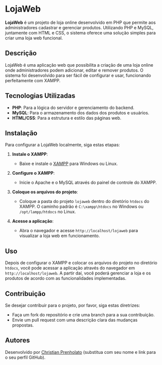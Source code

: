 # LojaWeb

**LojaWeb** é um projeto de loja online desenvolvido em PHP que permite aos administradores cadastrar e gerenciar produtos. Utilizando PHP e MySQL, juntamente com HTML e CSS, o sistema oferece uma solução simples para criar uma loja web funcional.

## Descrição

LojaWeb é uma aplicação web que possibilita a criação de uma loja online onde administradores podem adicionar, editar e remover produtos. O sistema foi desenvolvido para ser fácil de configurar e usar, funcionando perfeitamente com XAMPP.

## Tecnologias Utilizadas

- **PHP**: Para a lógica do servidor e gerenciamento do backend.
- **MySQL**: Para o armazenamento dos dados dos produtos e usuários.
- **HTML/CSS**: Para a estrutura e estilo das páginas web.

## Instalação

Para configurar a LojaWeb localmente, siga estas etapas:

1. **Instale o XAMPP**:
   - Baixe e instale o [XAMPP](https://www.apachefriends.org/index.html) para Windows ou Linux.

2. **Configure o XAMPP**:
   - Inicie o Apache e o MySQL através do painel de controle do XAMPP.

3. **Coloque os arquivos do projeto**:
   - Coloque a pasta do projeto `lojaweb` dentro do diretório `htdocs` do XAMPP. O caminho padrão é `C:\xampp\htdocs` no Windows ou `/opt/lampp/htdocs` no Linux.

4. **Acesse a aplicação**:
   - Abra o navegador e acesse `http://localhost/lojaweb` para visualizar a loja web em funcionamento.

## Uso

Depois de configurar o XAMPP e colocar os arquivos do projeto no diretório `htdocs`, você pode acessar a aplicação através do navegador em `http://localhost/lojaweb`. A partir daí, você poderá gerenciar a loja e os produtos de acordo com as funcionalidades implementadas.

## Contribuição

Se desejar contribuir para o projeto, por favor, siga estas diretrizes:

- Faça um fork do repositório e crie uma branch para a sua contribuição.
- Envie um pull request com uma descrição clara das mudanças propostas.

## Autores

Desenvolvido por [Christian Prenholato](https://github.com/PrenholatoChris) (substitua com seu nome e link para o seu perfil GitHub).
